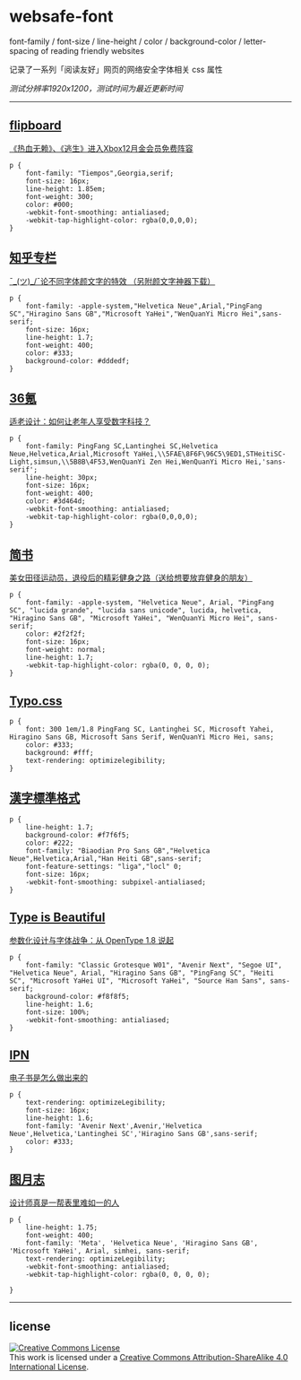 # websafe-font
font-family / font-size / line-height / color / background-color / letter-spacing of reading friendly websites

记录了一系列「阅读友好」网页的网络安全字体相关 css 属性

*测试分辨率1920x1200，测试时间为最近更新时间*
***
## [flipboard](https://flipboard.com)
[《热血无赖》、《逃生》进入Xbox12月金会员免费阵容](https://flipboard.com/@flipboardcn/%E7%A7%91%E6%8A%80-h8nis64pz/%E3%80%8A%E7%83%AD%E8%A1%80%E6%97%A0%E8%B5%96%E3%80%8B%E3%80%81%E3%80%8A%E9%80%83%E7%94%9F%E3%80%8B%E8%BF%9B%E5%85%A5xbox12%E6%9C%88%E9%87%91%E4%BC%9A%E5%91%98%E5%85%8D%E8%B4%B9%E9%98%B5%E5%AE%B9/a-l2JmBfIPSjChfuufxxrqIA%3Aa%3A8854535-0042494de0%2Fg-cores.com)
```
p {
    font-family: "Tiempos",Georgia,serif;
    font-size: 16px;
    line-height: 1.85em;
    font-weight: 300;
    color: #000;
    -webkit-font-smoothing: antialiased;
    -webkit-tap-highlight-color: rgba(0,0,0,0);
}
```

## [知乎专栏](https://zhuanlan.zhihu.com)
[¯\_(ツ)_/¯论不同字体颜文字的特效 （另附颜文字神器下载）](https://zhuanlan.zhihu.com/p/23714718)
```
p {
    font-family: -apple-system,"Helvetica Neue",Arial,"PingFang SC","Hiragino Sans GB","Microsoft YaHei","WenQuanYi Micro Hei",sans-serif;
    font-size: 16px;
    line-height: 1.7;
    font-weight: 400;
    color: #333;
    background-color: #dddedf;
}
```

## [36氪](http://36kr.com/)
[适老设计：如何让老年人享受数字科技？](http://36kr.com/p/5057296.html)
```
p {
    font-family: PingFang SC,Lantinghei SC,Helvetica Neue,Helvetica,Arial,Microsoft YaHei,\\5FAE\8F6F\96C5\9ED1,STHeitiSC-Light,simsun,\\5B8B\4F53,WenQuanYi Zen Hei,WenQuanYi Micro Hei,'sans-serif';
    line-height: 30px;
    font-size: 16px;
    font-weight: 400;
    color: #3d464d;
    -webkit-font-smoothing: antialiased;
    -webkit-tap-highlight-color: rgba(0,0,0,0);
}
```

## [简书](http://www.jianshu.com/)
[美女田径运动员，退役后的精彩健身之路（送给想要放弃健身的朋友）](http://www.jianshu.com/p/79351c717e33)
```
p {
    font-family: -apple-system, "Helvetica Neue", Arial, "PingFang SC", "lucida grande", "lucida sans unicode", lucida, helvetica, "Hiragino Sans GB", "Microsoft YaHei", "WenQuanYi Micro Hei", sans-serif;
    color: #2f2f2f;
    font-size: 16px;
    font-weight: normal;
    line-height: 1.7;
    -webkit-tap-highlight-color: rgba(0, 0, 0, 0);
}
```

## [Typo.css](http://typo.sofi.sh/)
```
p {
    font: 300 1em/1.8 PingFang SC, Lantinghei SC, Microsoft Yahei, Hiragino Sans GB, Microsoft Sans Serif, WenQuanYi Micro Hei, sans;
    color: #333;
    background: #fff;
    text-rendering: optimizelegibility;
}
```

## [漢字標準格式](https://css.hanzi.co/manual/sass-api)
```
p {
    line-height: 1.7;
    background-color: #f7f6f5;
    color: #222;
    font-family: "Biaodian Pro Sans GB","Helvetica Neue",Helvetica,Arial,"Han Heiti GB",sans-serif;
    font-feature-settings: "liga","locl" 0;
    font-size: 16px;
    -webkit-font-smoothing: subpixel-antialiased;
}
```

## [Type is Beautiful](http://www.typeisbeautiful.com/)
[参数化设计与字体战争：从 OpenType 1.8 说起](http://www.typeisbeautiful.com/2016/09/10968/)
```
p {
    font-family: "Classic Grotesque W01", "Avenir Next", "Segoe UI", "Helvetica Neue", Arial, "Hiragino Sans GB", "PingFang SC", "Heiti SC", "Microsoft YaHei UI", "Microsoft YaHei", "Source Han Sans", sans-serif;
    background-color: #f8f8f5;
    line-height: 1.6;
    font-size: 100%;
    -webkit-font-smoothing: antialiased;
}
```

## [IPN](https://ipn.li)
[电子书是怎么做出来的](https://ipn.li/itgonglun/195/)
```
p {
    text-rendering: optimizeLegibility;
    font-size: 16px;
    line-height: 1.6;
    font-family: 'Avenir Next',Avenir,'Helvetica Neue',Helvetica,'Lantinghei SC','Hiragino Sans GB',sans-serif;
    color: #333;
}
```

## [图月志](http://iconmoon.com/blog2/)
[设计师真是一帮表里难如一的人](http://iconmoon.com/blog2/microsoft-surface-studio/)
```
p {
    line-height: 1.75;
    font-weight: 400;
    font-family: 'Meta', 'Helvetica Neue', 'Hiragino Sans GB', 'Microsoft YaHei', Arial, simhei, sans-serif;
    text-rendering: optimizeLegibility;
    -webkit-font-smoothing: antialiased;
    -webkit-tap-highlight-color: rgba(0, 0, 0, 0);

}
```
***
## license
<a rel="license" href="http://creativecommons.org/licenses/by-sa/4.0/"><img alt="Creative Commons License" style="border-width:0" src="https://i.creativecommons.org/l/by-sa/4.0/80x15.png" /></a><br />This work is licensed under a <a rel="license" href="http://creativecommons.org/licenses/by-sa/4.0/">Creative Commons Attribution-ShareAlike 4.0 International License</a>.
